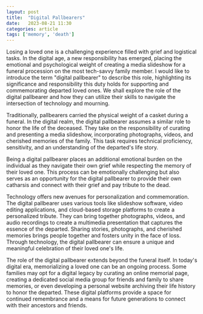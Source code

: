 ```yaml
---
layout: post
title:  "Digital Pallbearers"
date:   2023-08-21 11:30
categories: article
tags: ['memory', 'death']
---
```


Losing a loved one is a challenging experience filled with grief and logistical tasks. In the digital age, a new responsibility has emerged, placing the emotional and psychological weight of creating a media slideshow for a funeral procession on the most tech-savvy family member. I would like to introduce the term "digital pallbearer" to describe this role, highlighting its significance and responsibility this duty holds for supporting and commemorating departed loved ones. We shall explore the role of the digital pallbearer and how they can utilize their skills to navigate the intersection of technology and mourning.

Traditionally, pallbearers carried the physical weight of a casket during a funeral. In the digital realm, the digital pallbearer assumes a similar role to honor the life of the deceased. They take on the responsibility of curating and presenting a media slideshow, incorporating photographs, videos, and cherished memories of the family. This task requires technical proficiency, sensitivity, and an understanding of the departed's life story.

Being a digital pallbearer places an additional emotional burden on the individual as they navigate their own grief while respecting the memory of their loved one. This process can be emotionally challenging but also serves as an opportunity for the digital pallbearer to provide their own catharsis and connect with their grief and pay tribute to the dead. 

Technology offers new avenues for personalization and commemoration. The digital pallbearer uses various tools like slideshow software, video editing applications, and cloud-based storage platforms to create a personalized tribute. They can bring together photographs, videos, and audio recordings to create a multimedia presentation that captures the essence of the departed. Sharing stories, photographs, and cherished memories brings people together and fosters unity in the face of loss. Through technology, the digital pallbearer can ensure a unique and meaningful celebration of their loved one's life. 

The role of the digital pallbearer extends beyond the funeral itself. In today's digital era, memorializing a loved one can be an ongoing process. Some families may opt for a digital legacy by curating an online memorial page, creating a dedicated social media group for friends and family to share memories, or even developing a personal website archiving their life history to honor the departed. These digital platforms provide a space for continued remembrance and a means for future generations to connect with their ancestors and friends.
